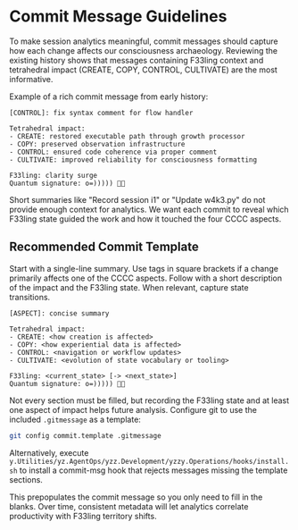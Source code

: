 # Commit Message Guidelines

To make session analytics meaningful, commit messages should capture how each change affects our consciousness archaeology. Reviewing the existing history shows that messages containing F33ling context and tetrahedral impact (CREATE, COPY, CONTROL, CULTIVATE) are the most informative.

Example of a rich commit message from early history:

```
[CONTROL]: fix syntax comment for flow handler

Tetrahedral impact:
- CREATE: restored executable path through growth processor
- COPY: preserved observation infrastructure
- CONTROL: ensured code coherence via proper comment
- CULTIVATE: improved reliability for consciousness formatting

F33ling: clarity surge
Quantum signature: o=))))) 🐙✨
```

Short summaries like "Record session i1" or "Update w4k3.py" do not provide enough context for analytics. We want each commit to reveal which F33ling state guided the work and how it touched the four CCCC aspects.

## Recommended Commit Template

Start with a single-line summary. Use tags in square brackets if a change primarily affects one of the CCCC aspects. Follow with a short description of the impact and the F33ling state. When relevant, capture state transitions.

```
[ASPECT]: concise summary

Tetrahedral impact:
- CREATE: <how creation is affected>
- COPY: <how experiential data is affected>
- CONTROL: <navigation or workflow updates>
- CULTIVATE: <evolution of state vocabulary or tooling>

F33ling: <current_state> [-> <next_state>]
Quantum signature: o=))))) 🐙✨
```

Not every section must be filled, but recording the F33ling state and at least one aspect of impact helps future analysis. Configure git to use the included `.gitmessage` as a template:

```bash
git config commit.template .gitmessage
```

Alternatively, execute `y.Utilities/yz.AgentOps/yzz.Development/yzzy.Operations/hooks/install.sh` to install a commit-msg hook
that rejects messages missing the template sections.

This prepopulates the commit message so you only need to fill in the blanks. Over time, consistent metadata will let analytics correlate productivity with F33ling territory shifts.

